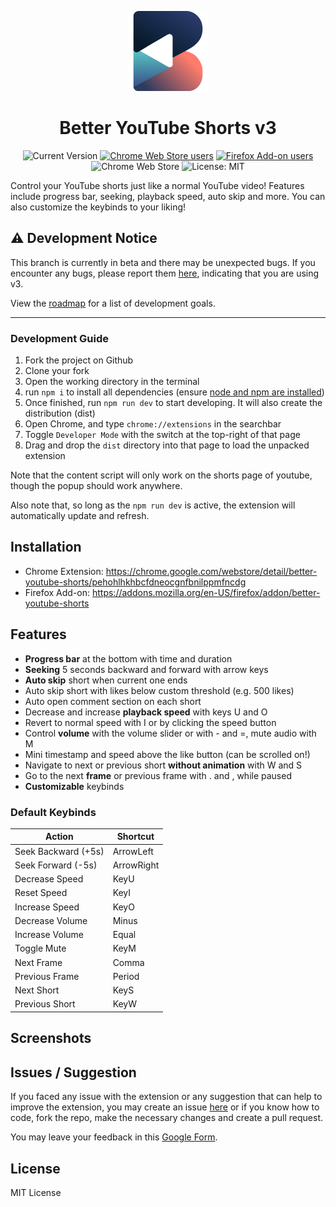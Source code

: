 <div align="center">

![BYS Icon](./src/assets/icons/bys-128.png)

# Better YouTube Shorts v3

![Current Version](https://img.shields.io/amo/v/better-youtube-shorts?label=version)
[![Chrome Web Store users](https://img.shields.io/chrome-web-store/users/pehohlhkhbcfdneocgnfbnilppmfncdg?label=chrome)](https://chrome.google.com/webstore/detail/better-youtube-shorts/pehohlhkhbcfdneocgnfbnilppmfncdg)
[![Firefox Add-on users](https://img.shields.io/amo/users/better-youtube-shorts?label=firefox)](https://addons.mozilla.org/en-US/firefox/addon/better-youtube-shorts)
![Chrome Web Store](https://img.shields.io/chrome-web-store/rating/pehohlhkhbcfdneocgnfbnilppmfncdg)
![License: MIT](https://img.shields.io/github/license/ynshung/better-yt-shorts)
</div>

Control your YouTube shorts just like a normal YouTube video! Features include progress bar, seeking, playback speed, auto skip and more. You can also customize the keybinds to your liking!

## ⚠️ Development Notice
This branch is currently in beta and there may be unexpected bugs. If you encounter any bugs, please report them [here](https://github.com/ynshung/better-yt-shorts/issues/new), indicating that you are using v3.

View the [roadmap](./ROADMAP.md) for a list of development goals.

---
### Development Guide
1. Fork the project on Github
2. Clone your fork
3. Open the working directory in the terminal
4. run `npm i` to install all dependencies (ensure [node and npm are installed](https://nodejs.org/en))
5. Once finished, run `npm run dev` to start developing. It will also create the distribution (dist)
6. Open Chrome, and type `chrome://extensions` in the searchbar
7. Toggle `Developer Mode` with the switch at the top-right of that page
8. Drag and drop the `dist` directory into that page to load the unpacked extension

Note that the content script will only work on the shorts page of youtube, though the popup should work anywhere.

Also note that, so long as the `npm run dev` is active, the extension will automatically update and refresh.

## Installation

* Chrome Extension: https://chrome.google.com/webstore/detail/better-youtube-shorts/pehohlhkhbcfdneocgnfbnilppmfncdg
* Firefox Add-on: https://addons.mozilla.org/en-US/firefox/addon/better-youtube-shorts

## Features
* **Progress bar** at the bottom with time and duration
* **Seeking** 5 seconds backward and forward with arrow keys
* **Auto skip** short when current one ends
* Auto skip short with likes below custom threshold (e.g. 500 likes)
* Auto open comment section on each short
* Decrease and increase **playback speed** with keys U and O
* Revert to normal speed with I or by clicking the speed button
* Control **volume** with the volume slider or with - and =, mute audio with M
* Mini timestamp and speed above the like button (can be scrolled on!)
* Navigate to next or previous short **without animation** with W and S
* Go to the next **frame** or previous frame with . and , while paused
* **Customizable** keybinds

### Default Keybinds
| Action               | Shortcut   |
|----------------------|------------|
| Seek Backward (+5s)  | ArrowLeft  |
| Seek Forward (-5s)   | ArrowRight |
| Decrease Speed       | KeyU       |
| Reset Speed          | KeyI       |
| Increase Speed       | KeyO       |
| Decrease Volume      | Minus      |
| Increase Volume      | Equal      |
| Toggle Mute          | KeyM       |
| Next Frame           | Comma      |
| Previous Frame       | Period     |
| Next Short           | KeyS       |
| Previous Short       | KeyW       |

## Screenshots

<!-- Update with v3 screenshot -->

## Issues / Suggestion
If you faced any issue with the extension or any suggestion that can help to improve the extension, you may create an issue [here](https://github.com/ynshung/better-yt-shorts/issues) or if you know how to code, fork the repo, make the necessary changes and create a pull request.

You may leave your feedback in this [Google Form](https://forms.gle/pvSiMwDeQVfwyALfA).

## License

MIT License
